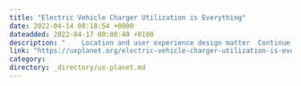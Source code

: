 ```yaml
---
title: "Electric Vehicle Charger Utilization is Everything"
date: 2022-04-14 08:18:54 +0000
dateadded: 2022-04-17 00:00:40 +0100
description: "    Location and user experience design matter  Continue reading on UX Planet »  "
link: "https://uxplanet.org/electric-vehicle-charger-utilization-is-everything-4753a83021f6?source=rss----819cc2aaeee0---4"
category:
directory: _directory/ux-planet.md
---
```

